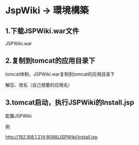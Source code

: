 
# JspWiki -> 環境構築

## 1.下载JSPWiki.war文件

JSPWiki.war

## 2.复制到tomcat的应用目录下

tomcat体制，JSPWiki.war复制到tomcat的应用目录下

解压、改名（自己想要的应用名）

## 3.tomcat启动，执行JSPWiki的Install.jsp

配置JSPWiki

例

http://192.168.1.214:8088/JSPWiki/Install.jsp

